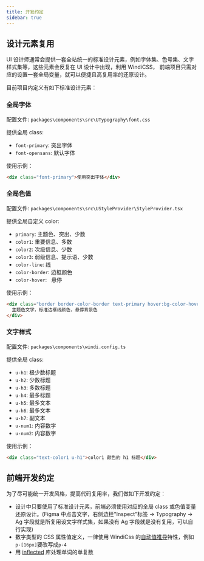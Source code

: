 ```yaml
---
title: 开发约定
sidebar: true
---
```


## 设计元素复用

UI 设计师通常会提供一套全站统一的标准设计元素，例如字体集、色号集、文字样式集等，这些元素会反复在 UI 设计中出现，利用 WindiCSS， 前端项目只需对应的设置一套全局变量，就可以便捷且高复用率的还原设计。

目前项目内定义有如下标准设计元素：

### 全局字体

配置文件: `packages\components\src\UTypography\font.css`

提供全局 class:

- `font-primary`: 突出字体
- `font-opensans`: 默认字体

使用示例：

```html
<div class="font-primary">使用突出字体</div>
```

### 全局色值

配置文件: `packages\components\src\UStyleProvider\StyleProvider.tsx`

提供全局自定义 color:

- `primary`: 主题色、突出、少数
- `color1`: 重要信息、多数
- `color2`: 次级信息、少数
- `color3`: 弱级信息、提示语、少数
- `color-line`: 线
- `color-border`: 边框颜色
- `color-hover`:   悬停

使用示例：

```html
<div class="border border-color-border text-primary hover:bg-color-hover">
  主题色文字，标准边框线颜色，悬停背景色
</div>
```

### 文字样式

配置文件: `packages\components\windi.config.ts`

提供全局 class:

- `u-h1`: 极少数标题
- `u-h2`: 少数标题
- `u-h3`: 多数标题
- `u-h4`: 最多标题
- `u-h5`: 最多文本
- `u-h6`: 最多文本
- `u-h7`: 副文本
- `u-num1`: 内容数字
- `u-num2`: 内容数字

使用示例：

```html
<div class="text-color1 u-h1">color1 颜色的 h1 标题</div>
```

## 前端开发约定

为了尽可能统一开发风格，提高代码复用率，我们做如下开发约定：

- 设计中只要使用了标准设计元素，前端必须使用对应的全局 class 或色值变量还原设计。(Figma 中点击文字，右侧边栏"Inspect"标签 -> Typography -> Ag 字段就是所复用设文字样式集，如果没有 Ag 字段就是没有复用，可以自行实现)
- 数字类型的 CSS 属性值定义，一律使用 WindiCss 的[自动值推导](https://cn.windicss.org/features/value-auto-infer.html)特性，例如`p-[16px]`要改写成`p-4`
- 用 [inflected](https://github.com/martinandert/inflected) 库处理单词的单复数
